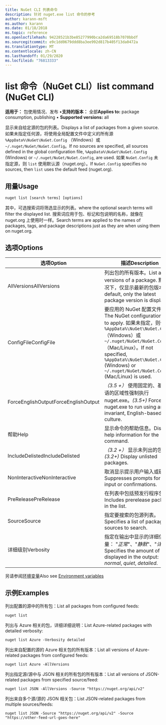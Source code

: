 ```yaml
---
title: NuGet CLI 列表命令
description: 针对 nuget.exe list 命令的参考
author: karann-msft
ms.author: karann
ms.date: 01/18/2018
ms.topic: reference
ms.openlocfilehash: 94228521b3be85277990bca2da69518b7070bbdf
ms.sourcegitcommit: e9c1dd0679ddd8ba3ee992d817b405f13da0472a
ms.translationtype: MT
ms.contentlocale: zh-CN
ms.lasthandoff: 01/29/2020
ms.locfileid: "76813333"
---
```

# <a name="list-command-nuget-cli"></a><span data-ttu-id="c3e91-103">list 命令（NuGet CLI）</span><span class="sxs-lookup"><span data-stu-id="c3e91-103">list command (NuGet CLI)</span></span>

<span data-ttu-id="c3e91-104">**适用于：** 包使用情况、发布 &bullet;**支持的版本：** 全部</span><span class="sxs-lookup"><span data-stu-id="c3e91-104">**Applies to:** package consumption, publishing &bullet; **Supported versions:** all</span></span>

<span data-ttu-id="c3e91-105">显示来自给定源的包的列表。</span><span class="sxs-lookup"><span data-stu-id="c3e91-105">Displays a list of packages from a given source.</span></span> <span data-ttu-id="c3e91-106">如果未指定任何源，将使用全局配置文件中定义的所有源 `%AppData%\NuGet\NuGet.Config` （Windows）或 `~/.nuget/NuGet/NuGet.Config`。</span><span class="sxs-lookup"><span data-stu-id="c3e91-106">If no sources are specified, all sources defined in the global configuration file, `%AppData%\NuGet\NuGet.Config` (Windows) or `~/.nuget/NuGet/NuGet.Config`, are used.</span></span> <span data-ttu-id="c3e91-107">如果 `NuGet.Config` 未指定源，则 `list` 使用默认源（nuget.org）。</span><span class="sxs-lookup"><span data-stu-id="c3e91-107">If `NuGet.Config` specifies no sources, then `list` uses the default feed (nuget.org).</span></span>

## <a name="usage"></a><span data-ttu-id="c3e91-108">用量</span><span class="sxs-lookup"><span data-stu-id="c3e91-108">Usage</span></span>

```cli
nuget list [search terms] [options]
```

<span data-ttu-id="c3e91-109">其中，可选搜索词将筛选显示的列表。</span><span class="sxs-lookup"><span data-stu-id="c3e91-109">where the optional search terms will filter the displayed list.</span></span> <span data-ttu-id="c3e91-110">搜索词应用于包、标记和包说明的名称，就像在 nuget.org 上使用时一样。</span><span class="sxs-lookup"><span data-stu-id="c3e91-110">Search terms are applied to the names of packages, tags, and package descriptions just as they are when using them on nuget.org.</span></span>

## <a name="options"></a><span data-ttu-id="c3e91-111">选项</span><span class="sxs-lookup"><span data-stu-id="c3e91-111">Options</span></span>

| <span data-ttu-id="c3e91-112">选项</span><span class="sxs-lookup"><span data-stu-id="c3e91-112">Option</span></span> | <span data-ttu-id="c3e91-113">描述</span><span class="sxs-lookup"><span data-stu-id="c3e91-113">Description</span></span> |
| --- | --- |
| <span data-ttu-id="c3e91-114">AllVersions</span><span class="sxs-lookup"><span data-stu-id="c3e91-114">AllVersions</span></span> | <span data-ttu-id="c3e91-115">列出包的所有版本。</span><span class="sxs-lookup"><span data-stu-id="c3e91-115">List all versions of a package.</span></span> <span data-ttu-id="c3e91-116">默认情况下，仅显示最新的包版本。</span><span class="sxs-lookup"><span data-stu-id="c3e91-116">By default, only the latest package version is displayed.</span></span> |
| <span data-ttu-id="c3e91-117">ConfigFile</span><span class="sxs-lookup"><span data-stu-id="c3e91-117">ConfigFile</span></span> | <span data-ttu-id="c3e91-118">要应用的 NuGet 配置文件。</span><span class="sxs-lookup"><span data-stu-id="c3e91-118">The NuGet configuration file to apply.</span></span> <span data-ttu-id="c3e91-119">如果未指定，则使用 `%AppData%\NuGet\NuGet.Config` （Windows）或 `~/.nuget/NuGet/NuGet.Config` （Mac/Linux）。</span><span class="sxs-lookup"><span data-stu-id="c3e91-119">If not specified, `%AppData%\NuGet\NuGet.Config` (Windows) or `~/.nuget/NuGet/NuGet.Config` (Mac/Linux) is used.</span></span>|
| <span data-ttu-id="c3e91-120">ForceEnglishOutput</span><span class="sxs-lookup"><span data-stu-id="c3e91-120">ForceEnglishOutput</span></span> | <span data-ttu-id="c3e91-121">*（3.5 +）* 使用固定的、基于英语的区域性强制执行 nuget.exe。</span><span class="sxs-lookup"><span data-stu-id="c3e91-121">*(3.5+)* Forces nuget.exe to run using an invariant, English-based culture.</span></span> |
| <span data-ttu-id="c3e91-122">帮助</span><span class="sxs-lookup"><span data-stu-id="c3e91-122">Help</span></span> | <span data-ttu-id="c3e91-123">显示命令的帮助信息。</span><span class="sxs-lookup"><span data-stu-id="c3e91-123">Displays help information for the command.</span></span> |
| <span data-ttu-id="c3e91-124">IncludeDelisted</span><span class="sxs-lookup"><span data-stu-id="c3e91-124">IncludeDelisted</span></span> | <span data-ttu-id="c3e91-125">*（3.2 +）* 显示未列出的包。</span><span class="sxs-lookup"><span data-stu-id="c3e91-125">*(3.2+)* Display unlisted packages.</span></span> |
| <span data-ttu-id="c3e91-126">NonInteractive</span><span class="sxs-lookup"><span data-stu-id="c3e91-126">NonInteractive</span></span> | <span data-ttu-id="c3e91-127">取消显示提示用户输入或确认。</span><span class="sxs-lookup"><span data-stu-id="c3e91-127">Suppresses prompts for user input or confirmations.</span></span> |
| <span data-ttu-id="c3e91-128">PreRelease</span><span class="sxs-lookup"><span data-stu-id="c3e91-128">PreRelease</span></span> | <span data-ttu-id="c3e91-129">在列表中包括预发行程序包。</span><span class="sxs-lookup"><span data-stu-id="c3e91-129">Includes prerelease packages in the list.</span></span> |
| <span data-ttu-id="c3e91-130">Source</span><span class="sxs-lookup"><span data-stu-id="c3e91-130">Source</span></span> | <span data-ttu-id="c3e91-131">指定要搜索的包源列表。</span><span class="sxs-lookup"><span data-stu-id="c3e91-131">Specifies a list of packages sources to search.</span></span> |
| <span data-ttu-id="c3e91-132">详细级别</span><span class="sxs-lookup"><span data-stu-id="c3e91-132">Verbosity</span></span> | <span data-ttu-id="c3e91-133">指定在输出中显示的详细信息量： "*正常*"、"*静默*"、"*详细*"。</span><span class="sxs-lookup"><span data-stu-id="c3e91-133">Specifies the amount of detail displayed in the output: *normal*, *quiet*, *detailed*.</span></span> |

<span data-ttu-id="c3e91-134">另请参阅[环境变量](cli-ref-environment-variables.md)</span><span class="sxs-lookup"><span data-stu-id="c3e91-134">Also see [Environment variables](cli-ref-environment-variables.md)</span></span>

## <a name="examples"></a><span data-ttu-id="c3e91-135">示例</span><span class="sxs-lookup"><span data-stu-id="c3e91-135">Examples</span></span>

<span data-ttu-id="c3e91-136">列出配置的源中的所有包：</span><span class="sxs-lookup"><span data-stu-id="c3e91-136">List all packages from configured feeds:</span></span>
```
nuget list
```
<span data-ttu-id="c3e91-137">列出与 Azure 相关的包，详细详细说明：</span><span class="sxs-lookup"><span data-stu-id="c3e91-137">List Azure-related packages with detailed verbosity:</span></span>
```
nuget list Azure -Verbosity detailed
```
<span data-ttu-id="c3e91-138">列出来自配置的源的 Azure 相关包的所有版本：</span><span class="sxs-lookup"><span data-stu-id="c3e91-138">List all versions of Azure-related packages from configured feeds:</span></span>
```
nuget list Azure -AllVersions
```
<span data-ttu-id="c3e91-139">列出指定源/源中与 JSON 相关的所有包的所有版本：</span><span class="sxs-lookup"><span data-stu-id="c3e91-139">List all versions of JSON-related packages from specified source/feed:</span></span>
```
nuget list JSON -AllVersions -Source "https://nuget.org/api/v2"
```
<span data-ttu-id="c3e91-140">列出来自多个源/源的 JSON 相关包：</span><span class="sxs-lookup"><span data-stu-id="c3e91-140">List JSON-related packages from multiple sources/feeds:</span></span>
```
nuget list JSON -Source "https://nuget.org/api/v2" -Source "https://other-feed-url-goes-here"
```

